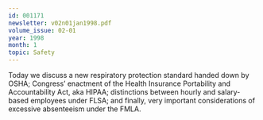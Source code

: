 ```yaml
---
id: 001171
newsletter: v02n01jan1998.pdf
volume_issue: 02-01
year: 1998
month: 1
topic: Safety
---
```


Today we discuss a new respiratory protection standard handed down by OSHA; Congress’ enactment of the Health Insurance Portability and Accountability Act, aka HIPAA; distinctions between hourly and salary-based employees under FLSA; and finally, very important considerations of excessive absenteeism under the FMLA.